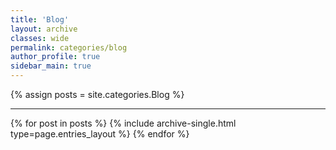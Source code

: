 ```yaml
---
title: 'Blog'
layout: archive
classes: wide
permalink: categories/blog
author_profile: true
sidebar_main: true
---
```


{% assign posts = site.categories.Blog %} <hr />
{% for post in posts %} {% include archive-single.html type=page.entries_layout %} {% endfor %}

&nbsp;
